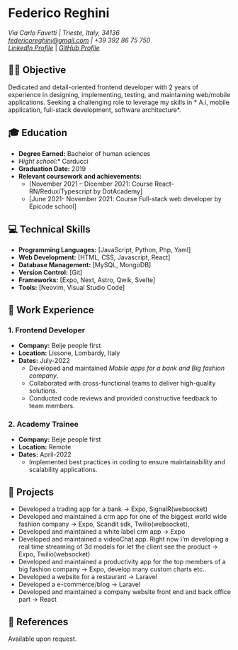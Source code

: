 # Federico Reghini
*Via Carlo Favetti | Trieste, Italy, 34136*  
*federicoreghini@gmail.com | +39 392 86 75 750*  
[*LinkedIn Profile*](https://www.linkedin.com/in/federico-reghini) | [*GitHub Profile*](https://github.com/federicoReghini)

## 👨‍💻 Objective
Dedicated and detail-oriented frontend developer with 2 years of experience in designing, implementing, testing, and maintaining web/mobile applications. Seeking a challenging role to leverage my skills in * A.i, mobile application, full-stack development, software architecture*.

## 🎓 Education
- **Degree Earned:** Bachelor of human sciences
- *Hight school:** Carducci
- **Graduation Date:** 2019
- **Relevant coursework and achievements:**
  - [November 2021 – Dicember 2021: Course React-RN/Redux/Typescript by DotAcademy]
  - [June 2021- November 2021: Course Full-stack web developer by Epicode school]

## 💻 Technical Skills
- **Programming Languages:** [JavaScript, Python, Php, Yaml]
- **Web Development:** [HTML, CSS, Javascript, React]
- **Database Management:** [MySQL, MongoDB]
- **Version Control:** [Git]
- **Frameworks:** [Expo, Next, Astro, Qwik, Svelte]
- **Tools:** [Neovim, Visual Studio Code]

## 💼 Work Experience
### 1. Frontend Developer
- **Company:** Beije people first
- **Location:** Lissone, Lombardy, Italy
- **Dates:** July-2022
  - Developed and maintained *Mobile apps for a bank and Big fashion company*.
  - Collaborated with cross-functional teams to deliver high-quality solutions.
  - Conducted code reviews and provided constructive feedback to team members.

### 2. Academy Trainee
- **Company:** Beije people first
- **Location:** Remote
- **Dates:** April-2022
  - Implemented best practices in coding to ensure maintainability and scalability applications.

## 🚀 Projects
- Developed a trading app for a bank -> Expo, SignalR(websocket)
- Developed and maintained a crm app for one of the biggest world wide fashion company -> Expo, Scandit sdk, Twilio(websocket),
- Developed and maintained a white label crm app -> Expo
- Developed and maintained a videoChat app. Right now i'm developing a real time streaming of 3d models for let the client see the product -> Expo, Twilio(websocket)
- Developed and maintained a productivity app for the top members of a big fashion company -> Expo, develop many custom charts etc..
- Developed a website for a restaurant -> Laravel
- Developed a e-commerce/blog -> Laravel
- Developed and maintained a company website front end and back office part -> React

## 📄 References
Available upon request.
